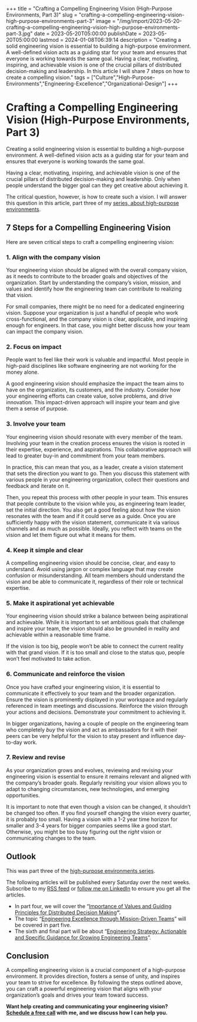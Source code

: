 +++
title = "Crafting a Compelling Engineering Vision (High-Purpose Environments, Part 3)"
slug = "crafting-a-compelling-engineering-vision-high-purpose-environments-part-3"
image = "/img/import/2023-05-20-crafting-a-compelling-engineering-vision-high-purpose-environments-part-3.jpg"
date = 2023-05-20T05:00:00
publishDate = 2023-05-20T05:00:00
lastmod = 2024-01-08T06:39:14
description = "Creating a solid engineering vision is essential to building a high-purpose environment. A well-defined vision acts as a guiding star for your team and ensures that everyone is working towards the same goal. Having a clear, motivating, inspiring, and achievable vision is one of the crucial pillars of distributed decision-making and leadership. In this article I will share 7 steps on how to create a compelling vision."
tags = ["Culture","High-Purpose-Environments","Engineering-Excellence","Organizational-Design"]
+++
# Crafting a Compelling Engineering Vision (High-Purpose Environments, Part 3)

Creating a solid engineering vision is essential to building a high-purpose environment. A well-defined vision acts as a guiding star for your team and ensures that everyone is working towards the same goal. 

Having a clear, motivating, inspiring, and achievable vision is one of the crucial pillars of distributed decision-making and leadership. Only when people understand the bigger goal can they get creative about achieving it.

The critical question, however, is how to create such a vision. I will answer this question in this article, part three of my [series, about high-purpose environments](/blog/tag/high-purpose-environments/).

## 7 Steps for a Compelling Engineering Vision

Here are seven critical steps to craft a compelling engineering vision:

### 1\. Align with the company vision

Your engineering vision should be aligned with the overall company vision, as it needs to contribute to the broader goals and objectives of the organization. Start by understanding the company’s vision, mission, and values and identify how the engineering team can contribute to realizing that vision.

For small companies, there might be no need for a dedicated engineering vision. Suppose your organization is just a handful of people who work cross-functional, and the company vision is clear, applicable, and inspiring enough for engineers. In that case, you might better discuss how your team can impact the company vision.

### 2\. Focus on impact

People want to feel like their work is valuable and impactful. Most people in high-paid disciplines like software engineering are not working for the money alone.

A good engineering vision should emphasize the impact the team aims to have on the organization, its customers, and the industry. Consider how your engineering efforts can create value, solve problems, and drive innovation. This impact-driven approach will inspire your team and give them a sense of purpose.

### 3\. Involve your team

Your engineering vision should resonate with every member of the team. Involving your team in the creation process ensures the vision is rooted in their expertise, experience, and aspirations. This collaborative approach will lead to greater buy-in and commitment from your team members.

In practice, this can mean that you, as a leader, create a vision statement that sets the direction you want to go. Then you discuss this statement with various people in your engineering organization, collect their questions and feedback and iterate on it.

Then, you repeat this process with other people in your team. This ensures that people contribute to the vision while you, as engineering team leader, set the initial direction. You also get a good feeling about how the vision resonates with the team and if it could serve as a guide. Once you are sufficiently happy with the vision statement, communicate it via various channels and as much as possible. Ideally, you reflect with teams on the vision and let them figure out what it means for them.

### 4\. Keep it simple and clear

A compelling engineering vision should be concise, clear, and easy to understand. Avoid using jargon or complex language that may create confusion or misunderstanding. All team members should understand the vision and be able to communicate it, regardless of their role or technical expertise.

### 5\. Make it aspirational yet achievable

Your engineering vision should strike a balance between being aspirational and achievable. While it is important to set ambitious goals that challenge and inspire your team, the vision should also be grounded in reality and achievable within a reasonable time frame.

If the vision is too big, people won’t be able to connect the current reality with that grand vision. If it is too small and close to the status quo, people won’t feel motivated to take action.

### 6\. Communicate and reinforce the vision

Once you have crafted your engineering vision, it is essential to communicate it effectively to your team and the broader organization. Ensure the vision is prominently displayed in your workspace and regularly referenced in team meetings and discussions. Reinforce the vision through your actions and decisions. Demonstrate your commitment to achieving it.

In bigger organizations, having a couple of people on the engineering team who completely _buy_ the vision and act as ambassadors for it with their peers can be very helpful for the vision to stay present and influence day-to-day work. 

### 7\. Review and revise

As your organization grows and evolves, reviewing and revising your engineering vision is essential to ensure it remains relevant and aligned with the company’s broader goals. Regularly revisiting your vision allows you to adapt to changing circumstances, new technologies, and emerging opportunities.

It is important to note that even though a vision can be changed, it shouldn’t be changed too often. If you find yourself changing the vision every quarter, it is probably too small. Having a vision with a 1-2 year time horizon for smaller and 3-4 years for bigger companies seems like a good start. Otherwise, you might be too busy figuring out the _right_ vision or communicating changes to the team.

## Outlook

This was part three of the [high-purpose environments series](/blog/tag/high-purpose-environments/).

The following articles will be published every Saturday over the next weeks. Subscribe to my [RSS feed](/blog/rss) or [follow me on LinkedIn](https://www.linkedin.com/comm/mynetwork/discovery-see-all?usecase=PEOPLE%5FFOLLOWS&followMember=tobiasmende) to ensure you get all the articles.

* In part four, we will cover the “[Importance of Values and Guiding Principles for Distributed Decision Making](/blog/the-importance-of-values-and-guiding-principles-for-distributed-decision-making-high-purpose-environments-part-4/)**“.**
* The topic “[Engineering Excellence through Mission-Driven Teams](/blog/engineering-excellence-through-mission-driven-teams-high-purpose-environments-part-5/)” will be covered in part five.
* The sixth and final part will be about “[Engineering Strategy: Actionable and Specific Guidance for Growing Engineering Teams](/blog/engineering-strategy-actionable-and-specific-guidance-for-growing-engineering-teams-high-purpose-environments-part-6/)”.

## Conclusion

A compelling engineering vision is a crucial component of a high-purpose environment. It provides direction, fosters a sense of unity, and inspires your team to strive for excellence. By following the steps outlined above, you can craft a powerful engineering vision that aligns with your organization’s goals and drives your team toward success.

**Want help creating and communicating your engineering vision? [Schedule a free call](https://unblocked.engineering/#DiscoveryCall) with me, and we discuss how I can help you.**